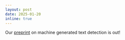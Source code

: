 ```yaml
---
layout: post
date: 2025-01-20
inline: true
---
```


Our [preprint](https://arxiv.org/abs/2501.15654) on machine generated text detection is out! 